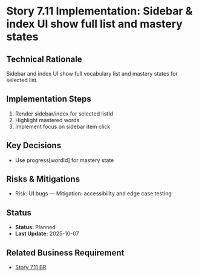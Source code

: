# Story 7.11 Implementation: Sidebar & index UI show full list and mastery states

## Technical Rationale

Sidebar and index UI show full vocabulary list and mastery states for selected list.

## Implementation Steps

1. Render sidebar/index for selected listId
2. Highlight mastered words
3. Implement focus on sidebar item click

## Key Decisions

- Use progress[wordId] for mastery state

## Risks & Mitigations

- Risk: UI bugs — Mitigation: accessibility and edge case testing

## Status

- **Status:** Planned
- **Last Update:** 2025-10-07

## Related Business Requirement

- [Story 7.11 BR](../../business-requirements/epic-7-remove-daily-commitment/story-7-7-sidebar-mastery.md)
